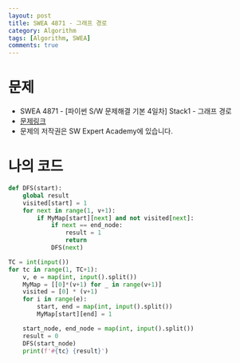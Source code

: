 ```yaml
---
layout: post
title: SWEA 4871 - 그래프 경로
category: Algorithm
tags: [Algorithm, SWEA]
comments: true
---
```




# 문제

-  SWEA 4871 - [파이썬 S/W 문제해결 기본 4일차] Stack1 - 그래프 경로
-  [문제링크](https://www.swexpertacademy.com/main/learn/course/subjectDetail.do?courseId=AVuPDN86AAXw5UW6&subjectId=AWOVHzyqqe8DFAWg#)
-  문제의 저작권은 SW Expert Academy에 있습니다.



# 나의 코드


```python
def DFS(start):
    global result
    visited[start] = 1
    for next in range(1, v+1):
        if MyMap[start][next] and not visited[next]:
            if next == end_node:
                result = 1
                return
            DFS(next)

TC = int(input())
for tc in range(1, TC+1):
    v, e = map(int, input().split())
    MyMap = [[0]*(v+1) for _ in range(v+1)]
    visited = [0] * (v+1)
    for i in range(e):
        start, end = map(int, input().split())
        MyMap[start][end] = 1

    start_node, end_node = map(int, input().split())
    result = 0
    DFS(start_node)
    print(f'#{tc} {result}')
```
